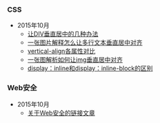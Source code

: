 ### CSS
- 2015年10月
  - [让DIV垂直居中的几种办法](./2015-10//让DIV垂直居中的几种办法/index.md)
  - [一张图片解释怎么让多行文本垂直居中对齐](./2015-10/一张图片解释怎么让多行文本垂直居中对齐/index.md)
  - [vertical-align各属性对比](./2015-10/vertical-align各属性对比/index.md)
  - [一张图解析如何让img垂直居中对齐](./2015-10/一张图解析如何让img垂直居中对齐/index.md)
  - [display：inline和display：inline-block的区别](./2015-10/display：inline和display：inline-block的区别/index.md)

### Web安全

- 2015年10月
  - [关于Web安全的链接文章](./2015-10/关于Web安全的链接文章/index.md)
